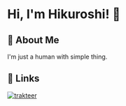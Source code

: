 
# Hi, I'm Hikuroshi! 👋


## 🚀 About Me
I'm just a human with simple thing.


## 🔗 Links
[![trakteer](https://img.shields.io/badge/trakteer-red?style=for-the-badge&logo=ko-fi&logoColor=white)]([https://trakteer.id/hikuroshi](https://ko-fi.com/hikuroshi)https://ko-fi.com/hikuroshi)
